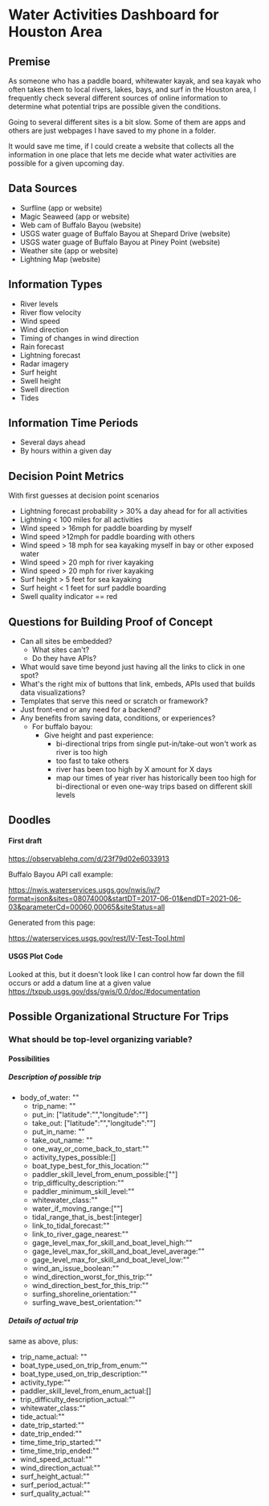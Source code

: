 # Water Activities Dashboard for Houston Area

## Premise

As someone who has a paddle board, whitewater kayak, and sea kayak who often takes them to local rivers, 
lakes, bays, and surf in the Houston area, I frequently check several different sources of online 
information to determine what potential trips are possible given the conditions. 

Going to several different sites is a bit slow. Some of them are apps and others are just webpages I have 
saved to my phone in a folder. 

It would save me time, if I could create a website that collects all the information in one place that lets
me decide what water activities are possible for a given upcoming day.

## Data Sources
- Surfline (app or website)
- Magic Seaweed (app or website)
- Web cam of Buffalo Bayou (website)
- USGS water guage of Buffalo Bayou at Shepard Drive (website)
- USGS water guage of Buffalo Bayou at Piney Point (website)
- Weather site (app or website)
- Lightning Map (website)

## Information Types
- River levels
- River flow velocity
- Wind speed
- Wind direction
- Timing of changes in wind direction
- Rain forecast
- Lightning forecast
- Radar imagery
- Surf height
- Swell height
- Swell direction
- Tides


## Information Time Periods
- Several days ahead
- By hours within a given day

## Decision Point Metrics
With first guesses at decision point scenarios
- Lightning forecast probability > 30% a day ahead for for all activities
- Lightning < 100 miles for all activities
- Wind speed > 16mph for paddle boarding by myself
- Wind speed >12mph for paddle boarding with others
- Wind speed > 18 mph for sea kayaking myself in bay or other exposed water
- Wind speed > 20 mph for river kayaking 
- Wind speed > 20 mph for river kayaking 
- Surf height > 5 feet for sea kayaking 
- Surf height < 1 feet for surf paddle boarding
- Swell quality indicator == red

## Questions for Building Proof of Concept
- Can all sites be embedded? 
  - What sites can't? 
  - Do they have APIs?
- What would save time beyond just having all the links to click in one spot?
- What's the right mix of buttons that link, embeds, APIs used that builds data visualizations?
- Templates that serve this need or scratch or framework?
- Just front-end or any need for a backend?
- Any benefits from saving data, conditions, or experiences?
  - For buffalo bayou:
    - Give height and past experience:
        - bi-directional trips from single put-in/take-out won't work as river is too high
        - too fast to take others
        - river has been too high by X amount for X days
        - map our times of year river has historically been too high for bi-directional or even one-way trips based on different skill levels



## Doodles

#### First draft
https://observablehq.com/d/23f79d02e6033913


Buffalo Bayou API call example: 

https://nwis.waterservices.usgs.gov/nwis/iv/?format=json&sites=08074000&startDT=2017-06-01&endDT=2021-06-03&parameterCd=00060,00065&siteStatus=all

Generated from this page: 

https://waterservices.usgs.gov/rest/IV-Test-Tool.html


#### USGS Plot Code
Looked at this, but it doesn't look like I can control how far down the fill occurs or add a datum line at a given value
https://txpub.usgs.gov/dss/gwis/0.0/doc/#documentation

## Possible Organizational Structure For Trips


### What should be top-level organizing variable?

#### Possibilities

##### Description of possible trip

- body_of_water: ""
  - trip_name: ""
  - put_in: ["latitude":"","longitude":""]
  - take_out: ["latitude":"","longitude":""]
  - put_in_name: ""
  - take_out_name: ""
  - one_way_or_come_back_to_start:""
  - activity_types_possible:[]
  - boat_type_best_for_this_location:""
  - paddler_skill_level_from_enum_possible:[""]
  - trip_difficulty_description:""
  - paddler_minimum_skill_level:""
  - whitewater_class:""
  - water_if_moving_range:[""]
  - tidal_range_that_is_best:[integer]
  - link_to_tidal_forecast:""
  - link_to_river_gage_nearest:""
  - gage_level_max_for_skill_and_boat_level_high:""
  - gage_level_max_for_skill_and_boat_level_average:""
  - gage_level_max_for_skill_and_boat_level_low:""
  - wind_an_issue_boolean:""
  - wind_direction_worst_for_this_trip:""
  - wind_direction_best_for_this_trip:""
  - surfing_shoreline_orientation:""
  - surfing_wave_best_orientation:""

##### Details of actual trip

same as above, plus:

- trip_name_actual: ""
- boat_type_used_on_trip_from_enum:""
- boat_type_used_on_trip_description:""
- activity_type:""
- paddler_skill_level_from_enum_actual:[]
- trip_difficulty_description_actual:""
- whitewater_class:""
- tide_actual:""
- date_trip_started:""
- date_trip_ended:""
- time_time_trip_started:""
- time_time_trip_ended:""
- wind_speed_actual:""
- wind_direction_actual:""
- surf_height_actual:""
- surf_period_actual:""
- surf_quality_actual:""
